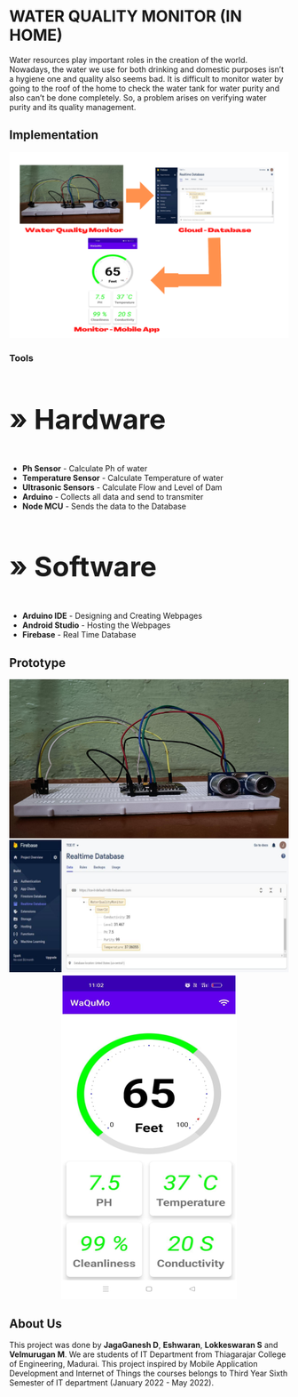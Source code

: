 # WATER QUALITY MONITOR (IN HOME)
Water resources play important roles in the creation of the
world. Nowadays, the water we use for both drinking and domestic
purposes isn’t a hygiene one and quality also seems bad. It is difficult
to monitor water by going to the roof of the home to check the water
tank for water purity and also can’t be done completely. So, a problem
arises on verifying water purity and its quality management.

## Implementation
<p align="center"><img src="Photos/implementation.png"></p>

### Tools
<h3 style="font-size: 50px;">&raquo;  Hardware</h3>
<ul>
  <li><b>Ph Sensor</b> - Calculate Ph of water</li>
  <li><b>Temperature Sensor</b> - Calculate Temperature of water</li>
  <li><b>Ultrasonic Sensors</b> - Calculate Flow and Level of Dam</li>
  <li><b>Arduino</b> - Collects all data and send to transmiter</li>
  <li><b>Node MCU</b> - Sends the data to the Database</li>
</ul>

<h3 style="font-size: 50px;">&raquo;  Software</h3>
<ul>
  <li><b>Arduino IDE</b> - Designing and Creating Webpages</li>
  <li><b>Android Studio</b> - Hosting the Webpages</li>
  <li><b>Firebase</b> - Real Time Database</li>
</ul>


## Prototype
 <p align="center">
  <img src="Photos/img1.png">
  <img src="Photos/img2.png">
  <img src="Photos/img3.png">
 </p>
 
## About Us
This project was done by <b>JagaGanesh D</b>, <b>Eshwaran</b>, <b>Lokkeswaran S</b> and <b>Velmurugan M</b>. We are students of IT Department from Thiagarajar College of Engineering, Madurai. This project inspired by Mobile Application Development and Internet of Things the courses belongs to Third Year Sixth Semester of IT department (January 2022 - May 2022).
